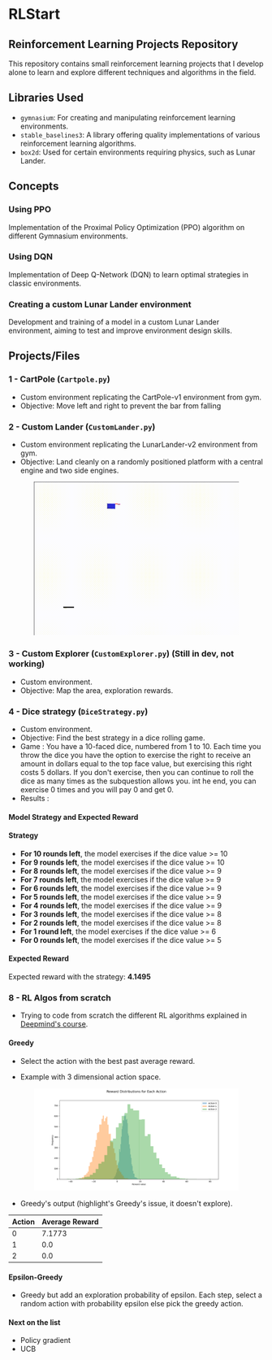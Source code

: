 # RLStart

## Reinforcement Learning Projects Repository

This repository contains small reinforcement learning projects that I develop alone to learn and explore different techniques and algorithms in the field.

## Libraries Used
- `gymnasium`: For creating and manipulating reinforcement learning environments.
- `stable_baselines3`: A library offering quality implementations of various reinforcement learning algorithms.
- `box2d`: Used for certain environments requiring physics, such as Lunar Lander.

## Concepts

### Using PPO
Implementation of the Proximal Policy Optimization (PPO) algorithm on different Gymnasium environments.

### Using DQN
Implementation of Deep Q-Network (DQN) to learn optimal strategies in classic environments.

### Creating a custom Lunar Lander environment
Development and training of a model in a custom Lunar Lander environment, aiming to test and improve environment design skills.

## Projects/Files

### 1 - CartPole (`Cartpole.py`)
- Custom environment replicating the CartPole-v1 environment from gym.
- Objective: Move left and right to prevent the bar from falling

### 2 - Custom Lander (`CustomLander.py`)
- Custom environment replicating the LunarLander-v2 environment from gym.
- Objective: Land cleanly on a randomly positioned platform with a central engine and two side engines.

<p align="center">
  <img src="https://raw.githubusercontent.com/GRDimm/RLStart/main/images/CustomLander.gif" width="80%" height="80%" />
</p>

### 3 - Custom Explorer (`CustomExplorer.py`) (Still in dev, not working)
- Custom environment.
- Objective: Map the area, exploration rewards.

### 4 - Dice strategy (`DiceStrategy.py`)
- Custom environment.
- Objective: Find the best strategy in a dice rolling game.
- Game : You have a 10-faced dice, numbered from 1 to 10. Each time you throw the dice you have the option to exercise the right to receive an amount in dollars equal to the top face value, but exercising this right costs 5 dollars. If you don't exercise, then you can continue to roll the dice as many times as the subquestion allows you. int he end, you can exercise 0 times and you will pay 0 and get 0.
- Results : 

#### Model Strategy and Expected Reward

#### Strategy
- **For 10 rounds left**, the model exercises if the dice value >= 10
- **For 9 rounds left**, the model exercises if the dice value >= 10
- **For 8 rounds left**, the model exercises if the dice value >= 9
- **For 7 rounds left**, the model exercises if the dice value >= 9
- **For 6 rounds left**, the model exercises if the dice value >= 9
- **For 5 rounds left**, the model exercises if the dice value >= 9
- **For 4 rounds left**, the model exercises if the dice value >= 9
- **For 3 rounds left**, the model exercises if the dice value >= 8
- **For 2 rounds left**, the model exercises if the dice value >= 8
- **For 1 round left**, the model exercises if the dice value >= 6
- **For 0 rounds left**, the model exercises if the dice value >= 5

#### Expected Reward
Expected reward with the strategy: **4.1495**

### 8 - RL Algos from scratch
- Trying to code from scratch the different RL algorithms explained in [Deepmind's course](https://www.youtube.com/playlist?list=PLqYmG7hTraZDVH599EItlEWsUOsJbAodm).

#### Greedy

- Select the action with the best past average reward.

- Example with 3 dimensional action space.
<p align="center">
  <img src="https://github.com/GRDimm/RLStart/blob/main/8%20-%20RL%20algos%20from%20scratch/images/greedy_reward_distributions.png" width="80%" height="80%" />
</p>

- Greedy's output (highlight's Greedy's issue, it doesn't explore).

| Action | Average Reward |
|--------|----------------|
| 0      | 7.1773         |
| 1      | 0.0            |
| 2      | 0.0            |

#### Epsilon-Greedy

- Greedy but add an exploration probability of epsilon. Each step, select a random action with probability epsilon else pick the greedy action.

#### Next on the list
- Policy gradient
- UCB


